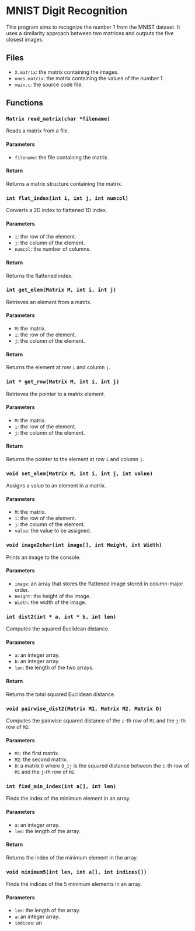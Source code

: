 # MNIST Digit Recognition

This program aims to recognize the number 1 from the MNIST dataset. It uses a similarity approach between two matrices and outputs the five closest images. 

## Files
* `X.matrix`: the matrix containing the images.
* `ones.matrix`: the matrix containing the values of the number 1.
* `main.c`: the source code file.

## Functions
### `Matrix read_matrix(char *filename)`

Reads a matrix from a file.

#### Parameters
* `filename`: the file containing the matrix.

#### Return
Returns a matrix structure containing the matrix.

### `int flat_index(int i, int j, int numcol)`

Converts a 2D index to flattened 1D index.

#### Parameters
* `i`: the row of the element.
* `j`: the column of the element.
* `numcol`: the number of columns.

#### Return
Returns the flattened index.

### `int get_elem(Matrix M, int i, int j)`

Retrieves an element from a matrix.

#### Parameters
* `M`: the matrix.
* `i`: the row of the element.
* `j`: the column of the element.

#### Return
Returns the element at row `i` and column `j`.

### `int * get_row(Matrix M, int i, int j)`

Retrieves the pointer to a matrix element.

#### Parameters
* `M`: the matrix.
* `i`: the row of the element.
* `j`: the column of the element.

#### Return
Returns the pointer to the element at row `i` and column `j`.

### `void set_elem(Matrix M, int i, int j, int value)`

Assigns a value to an element in a matrix.

#### Parameters
* `M`: the matrix.
* `i`: the row of the element.
* `j`: the column of the element.
* `value`: the value to be assigned.

### `void image2char(int image[], int Height, int Width)`

Prints an image to the console.

#### Parameters
* `image`: an array that stores the flattened image stored in column-major order.
* `Height`: the height of the image.
* `Width`: the width of the image.

### `int dist2(int * a, int * b, int len)`

Computes the squared Euclidean distance.

#### Parameters
* `a`: an integer array.
* `b`: an integer array.
* `len`: the length of the two arrays.

#### Return
Returns the total squared Euclidean distance.

### `void pairwise_dist2(Matrix M1, Matrix M2, Matrix D)`

Computes the pairwise squared distance of the `i`-th row of `M1` and the `j`-th row of `M2`.

#### Parameters
* `M1`: the first matrix.
* `M2`: the second matrix.
* `D`: a matrix `D` where `D_ij` is the squared distance between the `i`-th row of `M1` and the `j`-th row of `M2`.

### `int find_min_index(int a[], int len)`

Finds the index of the minimum element in an array.

#### Parameters
* `a`: an integer array.
* `len`: the length of the array.

#### Return
Returns the index of the minimum element in the array.

### `void minimum5(int len, int a[], int indices[])`

Finds the indices of the 5 minimum elements in an array.

#### Parameters
* `len`: the length of the array.
* `a`: an integer array.
* `indices`: an
